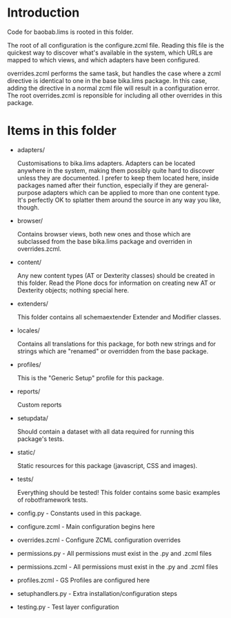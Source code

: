 Introduction
============

Code for baobab.lims is rooted in this folder.

The root of all configuration is the configure.zcml file.  Reading this file
is the quickest way to discover what's available in the system, which URLs
are mapped to which views, and which adapters have been configured.

overrides.zcml performs the same task, but handles the case where a zcml
directive is identical to one in the base bika.lims package.  In this case,
adding the directive in a normal zcml file will result in a configuration
error.  The root overrides.zcml is reponsible for including all other
overrides in this package.

Items in this folder
====================

- adapters/

    Customisations to bika.lims adapters.  Adapters can be located anywhere
    in the system, making them possibly quite hard to discover unless they
    are documented.  I prefer to keep them located here, inside packages
    named after their function, especially if they are general-purpose adapters
    which can be applied to more than one content type.  It's perfectly OK to
    splatter them around the source in any way you like, though.
    
- browser/

    Contains browser views, both new ones and those which are subclassed
    from the base bika.lims package and overriden in overrides.zcml.
 
- content/

    Any new content types (AT or Dexterity classes) should be created in this
    folder.  Read the Plone docs for information on creating new AT or 
    Dexterity objects; nothing special here.

- extenders/

    This folder contains all schemaextender Extender and Modifier classes.

- locales/

    Contains all translations for this package, for both new strings and for
    strings which are "renamed" or overridden from the base package.

- profiles/
 
    This is the "Generic Setup" profile for this package.
 
- reports/

    Custom reports

- setupdata/

    Should contain a dataset with all data required for running this package's
    tests.

- static/

    Static resources for this package (javascript, CSS and images).

- tests/

    Everything should be tested!  This folder contains some basic examples
    of robotframework tests.

- config.py - Constants used in this package.
- configure.zcml - Main configuration begins here
- overrides.zcml - Configure ZCML configuration overrides
- permissions.py - All permissions must exist in the .py and .zcml files
- permissions.zcml - All permissions must exist in the .py and .zcml files
- profiles.zcml - GS Profiles are configured here
- setuphandlers.py - Extra installation/configuration steps
- testing.py - Test layer configuration
